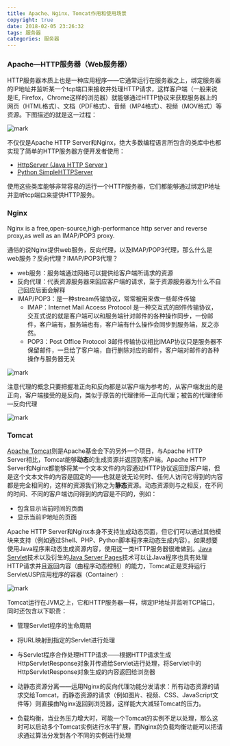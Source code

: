 ```yaml
---
title: Apache、Nginx、Tomcat作用和使用场景
copyright: true
date: 2018-02-05 23:26:32
tags: 服务器
categories: 服务器
---
```


### Apache—HTTP服务器（Web服务器）

HTTP服务器本质上也是一种应用程序——它通常运行在服务器之上，绑定服务器的IP地址并监听某一个tcp端口来接收并处理HTTP请求，这样客户端（一般来说是IE, Firefox，Chrome这样的浏览器）就能够通过HTTP协议来获取服务器上的网页（HTML格式）、文档（PDF格式）、音频（MP4格式）、视频（MOV格式）等资源。下图描述的就是这一过程：

![mark](http://img.gongyz.cn/blog/181030/JcjcBmgLiK.jpg)

不仅仅是Apache HTTP Server和Nginx，绝大多数编程语言所包含的类库中也都实现了简单的HTTP服务器方便开发者使用：

- [HttpServer (Java HTTP Server )](https://link.zhihu.com/?target=https%3A//docs.oracle.com/javase/8/docs/jre/api/net/httpserver/spec/com/sun/net/httpserver/HttpServer.html)
- [Python SimpleHTTPServer](https://link.zhihu.com/?target=https%3A//docs.python.org/2/library/simplehttpserver.html)

使用这些类库能够非常容易的运行一个HTTP服务器，它们都能够通过绑定IP地址并监听tcp端口来提供HTTP服务。

### Nginx

Nginx is a free,open-source,high-performance http server and reverse proxy,as well as an IMAP/POP3 proxy.

通俗的说Nginx提供web服务，反向代理，以及IMAP/POP3代理，那么什么是web服务？反向代理？IMAP/POP3代理？

- web服务：服务端通过网络可以提供给客户端所请求的资源
- 反向代理：代表资源服务器来回应客户端的请求，至于资源服务器为什么不自己回应后面会解释
- IMAP/POP3：是一种stream传输协议，常常被用来做一些邮件传输
  - IMAP：Internet Mail Access Protocol 是一种交互式的邮件传输协议，交互式说的就是客户端可以和服务端针对邮件的各种操作同步，一份邮件，客户端有，服务端也有，客户端有什么操作会同步到服务端，反之亦然。
  - POP3：Post Office Protocol 3邮件传输协议相比IMAP协议只是服务器不保留邮件，一旦给了客户端，自行删除对应的邮件，客户端对邮件的各种操作与服务器无关

![mark](http://img.gongyz.cn/blog/181030/7e636B9cLk.jpg)

注意代理的概念只要把握准正向和反向都是以客户端为参考的，从客户端发出的是正向，客户端接受的是反向，类似于原告的代理律师—正向代理；被告的代理律师—反向代理

![mark](http://img.gongyz.cn/blog/181030/l7aA17kmhf.jpg)

### Tomcat

[Apache Tomcat](https://link.zhihu.com/?target=http%3A//tomcat.apache.org/)则是Apache基金会下的另外一个项目，与Apache HTTP Server相比，Tomcat能够**动态**的生成资源并返回到客户端。Apache HTTP Server和Nginx都能够将某一个文本文件的内容通过HTTP协议返回到客户端，但是这个文本文件的内容是固定的——也就是说无论何时、任何人访问它得到的内容都是完全相同的，这样的资源我们称之为**静态**资源。动态资源则与之相反，在不同的时间、不同的客户端访问得到的内容是不同的，例如：

- 包含显示当前时间的页面
- 显示当前IP地址的页面

Apache HTTP Server和Nginx本身不支持生成动态页面，但它们可以通过其他模块来支持（例如通过Shell、PHP、Python脚本程序来动态生成内容）。如果想要使用Java程序来动态生成资源内容，使用这一类HTTP服务器很难做到。[Java Servlet](https://link.zhihu.com/?target=http%3A//www.tianmaying.com/tutorial/servlet-intro)技术以及衍生的[Java Server Pages](https://link.zhihu.com/?target=http%3A//www.tianmaying.com/tutorial/jsp-intro)技术可以让Java程序也具有处理HTTP请求并且返回内容（由程序动态控制）的能力，Tomcat正是支持运行Servlet/JSP应用程序的容器（Container）:

![mark](http://img.gongyz.cn/blog/181030/md2FDEkdLa.jpg)

Tomcat运行在JVM之上，它和HTTP服务器一样，绑定IP地址并监听TCP端口，同时还包含以下职责：

- 管理Servlet程序的生命周期
- 将URL映射到指定的Servlet进行处理
- 与Servlet程序合作处理HTTP请求——根据HTTP请求生成HttpServletResponse对象并传递给Servlet进行处理，将Servlet中的HttpServletResponse对象生成的内容返回给浏览器


- 动静态资源分离——运用Nginx的反向代理功能分发请求：所有动态资源的请求交给Tomcat，而静态资源的请求（例如图片、视频、CSS、JavaScript文件等）则直接由Nginx返回到浏览器，这样能大大减轻Tomcat的压力。
- 负载均衡，当业务压力增大时，可能一个Tomcat的实例不足以处理，那么这时可以启动多个Tomcat实例进行水平扩展，而Nginx的负载均衡功能可以把请求通过算法分发到各个不同的实例进行处理